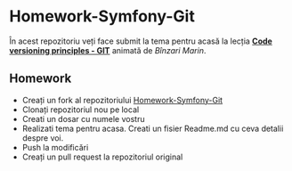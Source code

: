 # Homework-Symfony-Git

În acest repozitoriu veți face submit la tema pentru acasă la lecția **[Code versioning principles - GIT](https://github.com/P5CHI-Web-Academy/Prezentari/tree/master/Symfony/03.%20Code%20versioning%20principles%20-%20GIT)** animată de *Bînzari Marin*.


## Homework
- Creați un fork al repozitoriului [Homework-Symfony-Git](https://github.com/P5CHI-Web-Academy/Homework-Symfony-Git)
- Clonați repozitoriul nou pe local
- Creati un dosar cu numele vostru
- Realizati tema pentru acasa. Creati un fisier Readme.md cu ceva detalii despre voi.
- Push la modificări
- Creați un pull request la repozitoriul original

